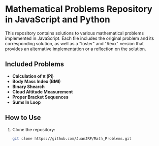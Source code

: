 # Mathematical Problems Repository in JavaScript and Python

This repository contains solutions to various mathematical problems implemented in JavaScript. Each file includes the original problem and its corresponding solution, as well as a "loster" and "Rexx" version that provides an alternative implementation or a reflection on the solution.

## Included Problems

- **Calculation of π (Pi)**
- **Body Mass Index (BMI)**
- **Binary Shearch**
- **Cloud Altitude Measurement**
- **Proper Bracket Sequences**
- **Sums In Loop**


## How to Use

1. Clone the repository:
   ```bash
   git clone https://github.com/JuanJRP/Math_Problems.git
